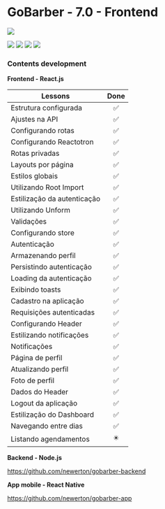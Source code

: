 # GoBarber - 7.0 - Frontend

![](https://hotmart.s3.amazonaws.com/product_contents/5bfd4a97-5e39-4c99-a871-8d3e969769cc/Course_Image01_580x320.jpg)

![](https://img.shields.io/github/stars/newerton/gobarber-frontend.svg) ![](https://img.shields.io/github/forks/newerton/gobarber-frontend.svg) ![](https://img.shields.io/github/issues/newerton/gobarber-frontend.svg) ![](https://img.shields.io/github/license/newerton/gobarber-frontend.svg)

### Contents development

**Frontend - React.js**

| Lessons                     |            Done            |
| --------------------------- | :------------------------: |
| Estrutura configurada       |     :white_check_mark:     |
| Ajustes na API              |     :white_check_mark:     |
| Configurando rotas          |     :white_check_mark:     |
| Configurando Reactotron     |     :white_check_mark:     |
| Rotas privadas              |     :white_check_mark:     |
| Layouts por página          |     :white_check_mark:     |
| Estilos globais             |     :white_check_mark:     |
| Utilizando Root Import      |     :white_check_mark:     |
| Estilização da autenticação |     :white_check_mark:     |
| Utilizando Unform           |     :white_check_mark:     |
| Validações                  |     :white_check_mark:     |
| Configurando store          |     :white_check_mark:     |
| Autenticação                |     :white_check_mark:     |
| Armazenando perfil          |     :white_check_mark:     |
| Persistindo autenticação    |     :white_check_mark:     |
| Loading da autenticação     |     :white_check_mark:     |
| Exibindo toasts             |     :white_check_mark:     |
| Cadastro na aplicação       |     :white_check_mark:     |
| Requisições autenticadas    |     :white_check_mark:     |
| Configurando Header         |     :white_check_mark:     |
| Estilizando notificações    |     :white_check_mark:     |
| Notificações                |     :white_check_mark:     |
| Página de perfil            |     :white_check_mark:     |
| Atualizando perfil          |     :white_check_mark:     |
| Foto de perfil              |     :white_check_mark:     |
| Dados do Header             |     :white_check_mark:     |
| Logout da aplicação         |     :white_check_mark:     |
| Estilização do Dashboard    |     :white_check_mark:     |
| Navegando entre dias        |     :white_check_mark:     |
| Listando agendamentos       | :eight_pointed_black_star: |

**Backend - Node.js**

https://github.com/newerton/gobarber-backend

**App mobile - React Native**

https://github.com/newerton/gobarber-app

